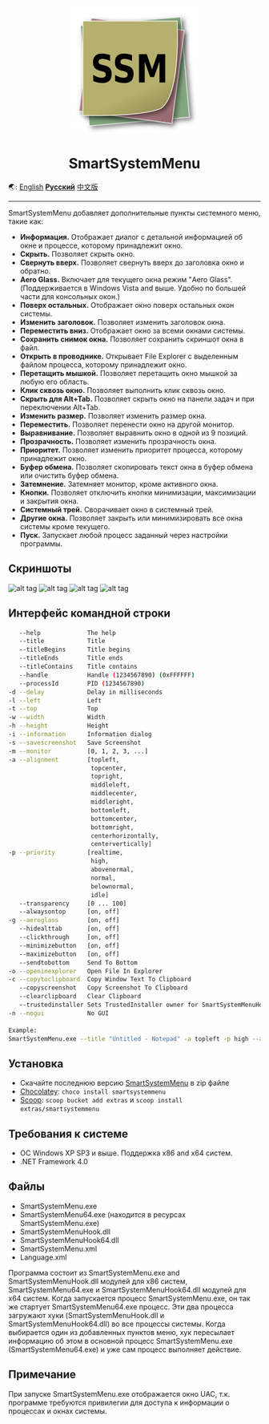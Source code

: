 <div align="center">

<img src="./SmartSystemMenu/Images/SmartSystemMenuLogo.png" alt="logo" width="254">

# SmartSystemMenu

</div>

🌏: [English](/) [**Русский**](README_RU.md) [中文版](/README_CN.md)

---

SmartSystemMenu добавляет дополнительные пункты системного меню, такие как:

* **Информация.** Отображает диалог с детальной информацией об окне и процессе, которому принадлежит окно.
* **Скрыть.** Позволяет скрыть окно.
* **Свернуть вверх.** Позволяет свернуть вверх до заголовка окно и обратно.
* **Aero Glass.** Включает для текущего окна режим "Aero Glass". (Поддерживается в Windows Vista and выше. Удобно по большей части для консольных окон.)
* **Поверх остальных.** Отображает окно поверх остальных окон системы.
* **Изменить заголовок.** Позволяет изменить заголовок окна.
* **Переместить вниз.** Отображает окно за всеми окнами системы.
* **Сохранить снимок окна.** Позволяет сохранить скриншот окна в файл.
* **Открыть в проводнике.** Открывает File Explorer с выделенным файлом процесса, которому принадлежит окно.
* **Перетащить мышкой.** Позволяет перетащить окно мышкой за любую его область.
* **Клик сквозь окно.** Позволяет выполнить клик сквозь окно.
* **Скрыть для Alt+Tab.** Позволяет скрыть окно на панели задач и при переключении Alt+Tab.
* **Изменить размер.** Позволяет изменить размер окна.
* **Переместить.** Позволяет перенести окно на другой монитор.
* **Выравнивание.** Позволяет выравнить окно в одной из 9 позиций.
* **Прозрачность.** Позволяет изменить прозрачность окна.
* **Приоритет.** Позволяет изменить приоритет процесса, которому принадлежит окно.
* **Буфер обмена.** Позволяет скопировать текст окна в буфер обмена или очистить буфер обмена.
* **Затемнение.** Затемняет монитор, кроме активного окна.
* **Кнопки.** Позволяет отключить кнопки минимизации, максимизации и закрытия окна.
* **Системный трей.** Сворачивает окно в системный трей.
* **Другие окна.** Позволяет закрыть или минимизировать все окна системы кроме текущего.
* **Пуск.** Запускает любой процесс заданный через настройки программы.

Скриншоты
------------------

![alt tag](https://user-images.githubusercontent.com/8102586/104854360-42840400-5917-11eb-8844-1528b72ee62c.jpg)
![alt tag](https://user-images.githubusercontent.com/8102586/104854362-457ef480-5917-11eb-9ccf-21c6a8d50b53.jpg)
![alt tag](https://user-images.githubusercontent.com/8102586/104854366-4879e500-5917-11eb-91d1-e2a7c555ce39.jpg)
![alt tag](https://user-images.githubusercontent.com/8102586/104854373-4d3e9900-5917-11eb-9ab6-ec7e29b8f704.png)

Интерфейс командной строки
--------------------

```bash
   --help             The help
   --title            Title
   --titleBegins      Title begins 
   --titleEnds        Title ends
   --titleContains    Title contains
   --handle           Handle (1234567890) (0xFFFFFF)
   --processId        PID (1234567890)
-d --delay            Delay in milliseconds
-l --left             Left
-t --top              Top
-w --width            Width
-h --height           Height
-i --information      Information dialog
-s --savescreenshot   Save Screenshot
-m --monitor          [0, 1, 2, 3, ...]
-a --alignment        [topleft,
                       topcenter,
                       topright,
                       middleleft,
                       middlecenter,
                       middleright,
                       bottomleft,
                       bottomcenter,
                       bottomright,
                       centerhorizontally,
                       centervertically]
-p --priority         [realtime,
                       high,
                       abovenormal,
                       normal,
                       belownormal,
                       idle]
   --transparency     [0 ... 100]
   --alwaysontop      [on, off]
-g --aeroglass        [on, off]
   --hidealttab       [on, off]
   --clickthrough     [on, off]
   --minimizebutton   [on, off]
   --maximizebutton   [on, off]
   --sendtobottom     Send To Bottom
-o --openinexplorer   Open File In Explorer
-c --copytoclipboard  Copy Window Text To Clipboard
   --copyscreenshot   Copy Screenshot To Clipboard
   --clearclipboard   Clear Clipboard
   --trustedinstaller Sets TrustedInstaller owner for SmartSystemMenuHook.dll and SmartSystemMenuHook64.dll
-n --nogui            No GUI

Example:
SmartSystemMenu.exe --title "Untitled - Notepad" -a topleft -p high --alwaysontop on --nogui
```

Установка
--------------------

* Скачайте последнюю версию [SmartSystemMenu](https://github.com/AlexanderPro/SmartSystemMenu/releases) в zip файле
* [Chocolatey](https://chocolatey.org/): `choco install smartsystemmenu`
* [Scoop](https://scoop.sh/): `scoop bucket add extras` и `scoop install extras/smartsystemmenu`

Требования к системе
--------------------

* ОС Windows XP SP3 и выше. Поддержка x86 and x64 систем.
* .NET Framework 4.0

Файлы
--------------------

* SmartSystemMenu.exe
* SmartSystemMenu64.exe (находится в ресурсах SmartSystemMenu.exe)
* SmartSystemMenuHook.dll
* SmartSystemMenuHook64.dll
* SmartSystemMenu.xml
* Language.xml

Программа состоит из SmartSystemMenu.exe and SmartSystemMenuHook.dll модулей для x86 систем, SmartSystemMenu64.exe и SmartSystemMenuHook64.dll модулей для x64 систем. Когда запускается процесс SmartSystemMenu.exe, он так же стартует SmartSystemMenu64.exe процесс. Эти два процесса загружают хуки (SmartSystemMenuHook.dll и SmartSystemMenuHook64.dll) во все процессы системы. Когда выбирается один из добавленных пунктов меню, хук пересылает информацию об этом в основной процесс SmartSystemMenu.exe (SmartSystemMenu64.exe) и уже сам процесс выполняет действие.

Примечание
--------------------

При запуске SmartSystemMenu.exe отображается окно UAC, т.к. программе требуются привилегии для доступа к информации о процессах и окнах системы.